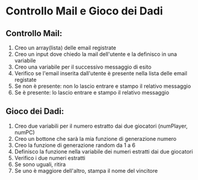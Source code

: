 Controllo Mail e Gioco dei Dadi
===

## Controllo Mail:
1. Creo un array(lista) delle email registrate
1. Creo un input dove chiedo la mail dell'utente e la definisco in una variabile
1. Creo una variabile per il successivo messaggio di esito
1. Verifico se l'email inserita dall'utente è presente nella lista delle email registate
1. Se non è presente: non lo lascio entrare e stampo il relativo messaggio
1. Se è presente: lo lascio entrare e stampo il relativo messaggio

## Gioco dei Dadi:
1. Creo due variabili per il numero estratto dai due giocatori (numPlayer, numPC)
1. Creo un bottone che sarà la mia funzione di generazione numero
1. Creo la funzione di generazione random da 1 a 6
1. Definisco la funzione nella variabile dei numeri estratti dai due giocatori
1. Verifico i due numeri estratti
1. Se sono uguali, ritira
1. Se uno è maggiore dell'altro, stampa il nome del vincitore